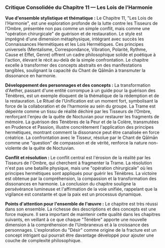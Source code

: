 ### Critique Consolidée du Chapitre 11 — Les Lois de l’Harmonie

**Vue d'ensemble stylistique et thématique :**
Le Chapitre 11, "Les Lois de l’Harmonie", est une exploration profonde de la lutte contre les Tisseurs de l’Ombre, présentée non pas comme un simple conflit, mais comme une "opération chirurgicale" de guérison et de restauration. Le style est imprégné d'une dimension métaphysique, intégrant avec succès les Connaissances Hermétiques et les Lois Hermétiques. Ces principes universels (Mentalisme, Correspondance, Vibration, Polarité, Rythme, Cause et Effet, Genre) offrent un cadre philosophique solide et poétique à l'action, élevant le récit au-delà de la simple confrontation. Le chapitre excelle à transformer des concepts abstraits en des manifestations tangibles, soulignant la capacité du Chant de Qālmān à transmuter la dissonance en harmonie.

**Développement des personnages et des concepts :**
La transformation d'Aether, passant d'une entité corrompue à un guide pour la guérison des Ténèbres, est un exemple éloquent de la thématique de la rédemption et de la restauration. Le Rituel de l’Unification est un moment fort, symbolisant la force de la collaboration et de l’harmonie au sein du groupe. La Trame est dépeinte comme un tissu de réalité déchiré par les Tisseurs de l’Ombre, renforçant l'enjeu de la quête de Noctuvian pour restaurer les fragments de mémoire. La guérison des Ténèbres de la Peur et de la Colère, transmutées en Prudence et Passion, illustre concrètement l'application des principes hermétiques, montrant comment la dissonance peut être canalisée en force créatrice. La confrontation avec le Tisseur, résolue par le Chant de Qālmān comme une "question" de compassion et de vérité, renforce la nature non-violente de la quête de Noctuvian.

**Conflit et résolution :**
Le conflit central est l'érosion de la réalité par les Tisseurs de l'Ombre, qui cherchent à fragmenter la Trame. La résolution n'est pas une bataille physique, mais une "opération chirurgicale" où les principes hermétiques sont appliqués pour guérir les Ténèbres. La victoire est obtenue par la compréhension, la compassion et la transformation des dissonances en harmonie. La conclusion du chapitre souligne la persévérance lumineuse et l'affirmation de la voie unifiée, rappelant que la vigilance est constante et que la paix est un processus dynamique.

**Points d'attention pour l'ensemble de l'œuvre :**
Le chapitre est très réussi dans son ensemble. La richesse des descriptions et des concepts est une force majeure. Il sera important de maintenir cette qualité dans les chapitres suivants, en veillant à ce que chaque "Ténèbre" apporte une nouvelle dimension à la compréhension de l'Umbranexus et à la croissance des personnages. L'exploration du "Désir" comme origine de la fracture est un concept intrigant qui pourrait être davantage développé pour ajouter une couche de complexité philosophique.
